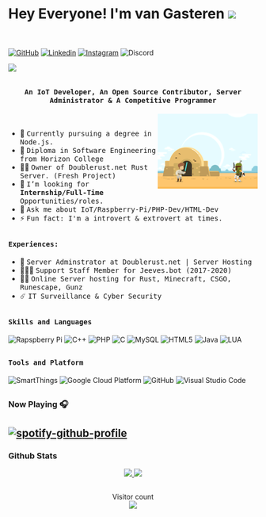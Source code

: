 # Hey Everyone! I'm van Gasteren <img src="https://github.com/himanshusharma89/himanshusharma89/blob/master/Hi.gif" width="25px">
<br><br>
[![GitHub](https://img.shields.io/badge/Github-100000?style=for-the-badge&logo=github&logoColor=white)](https://gasteren.github.io/)
[![Linkedin](https://img.shields.io/badge/Linkedin-0077B5?style=for-the-badge&logo=linkedin&logoColor=white)](https://www.linkedin.com/in/carlo-van-gasteren-072aab17a)
[![Instagram](https://img.shields.io/badge/Instagram-C13584?style=for-the-badge&logo=instagram&logoColor=white)](https://www.instagram.com/carlovgasteren)
![Discord](https://img.shields.io/badge/MicroFrost%230001-7289DA?style=for-the-badge&logo=discord&logoColor=white)

![](https://github.com/amandewatnitrr/amandewatnitrr/blob/main/header_.png)

## <p align="center"><h4 align="center"><samp> An IoT Developer, An Open Source Contributor, Server Administrator & A Competitive Programmer </samp></h4></p>

<div>
<img align="right" src="https://github.com/amandewatnitrr/amandewatnitrr/blob/main/terminal.gif" width="40%"/>
  <br>

- 👷 <samp>Currently pursuing a degree in Node.js.
- 🔭 <samp>Diploma in Software Engineering from Horizon College
- ✍🏻 <samp>Owner of Doublerust.net Rust Server. (Fresh Project)
- 💼 <samp>I’m looking for **Internship/Full-Time** Opportunities/roles.
- 💬 <samp>Ask me about IoT/Raspberry-Pi/PHP-Dev/HTML-Dev
- ⚡ <samp>Fun fact: I'm a introvert & extrovert at times.
</div>

##

<div>
<h4><b><samp>Experiences:</samp></b></h4>
  
- 👷 <samp>Server Adminstrator at Doublerust.net | Server Hosting<br>
- 👨🏾‍💻 <samp>Support Staff Member for Jeeves.bot (2017-2020)<br>
- 🕵🏻 <samp>Online Server hosting for Rust, Minecraft, CSGO, Runescape, Gunz<br>
- ☄️ <samp>IT Surveillance & Cyber Security<br>
</div>

##
<h4><b><samp>Skills and Languages</samp></b></h4>

![Rapspberry Pi](https://img.shields.io/badge/Raspberry_pi-C51A4A?style=flat-square&logo=raspberry-pi&logoColor=white)
![C++](https://img.shields.io/badge/C++-00599C?style=flat-square&logo=c%2B%2B&logoColor=white)
![PHP](https://img.shields.io/badge/PHP-777BB4?style=flat-square&logo=php&logoColor=white)
![C](https://img.shields.io/badge/C-27338e?style=flat-square&logo=c&logoColor=white)
![MySQL](https://img.shields.io/badge/MySQL-4479A1?style=flat-square&logo=MySQL&logoColor=white)
![HTML5](https://img.shields.io/badge/HTML5-E34F26?style=flat-square&logo=HTML5&logoColor=white)
![Java](https://img.shields.io/badge/Java-013243?style=flat-square&logo=Java&logoColor=white)
![LUA](https://img.shields.io/badge/LUA-blue?style=flat-square&logo=lua&logoColor=white)

##
<h4><b><samp>Tools and Platform</samp></b></h4>

![SmartThings](https://img.shields.io/badge/SmartThings-777BB4?style=flat-square&logo=SmartThings&logoColor=white)
![Google Cloud Platform](https://img.shields.io/badge/Google_Cloud-4285F4?style=flat-square&logo=google-cloud&logoColor=white)
![GitHub](https://img.shields.io/badge/GitHub-181717?style=flat-square&logo=github)
![Visual Studio Code](https://img.shields.io/badge/Visual_Studio_Code-007ACC?style=flat-square&logo=Visual-Studio-Code&logoColor=white)

##

### Now Playing 🎧
[![spotify-github-profile](https://spotify-github-profile.vercel.app/api/view?uid=w1wwm52ufnyvf2c8653t6axql&cover_image=true&theme=novatorem)](https://github.com/kittinan/spotify-github-profile)
<br/>
---
### Github Stats
<!--
[![GitHub stats](https://github-readme-stats.vercel.app/api?username=amandewatnitrr&count_private=true&show_icons=true&theme=algolia&&include_all_commits=true)](https://github.com/amandewatnitrr/github-readme-stats-1)    [![Top Langs](https://github-readme-stats.vercel.app/api/top-langs/?username=amandewatnitrr&hide=html,css,javascript)](https://github.com/amandewatnitrr/github-readme-stats-1)-->
<p align="center">
  <a href="https://github.com/Gasteren">
    <img height="180em" src="https://github-readme-stats.vercel.app/api?username=Gasteren&count_private=true&show_icons=true&theme=algolia&&include_all_commits=true"/>
    <img height="180em" src="https://github-readme-stats.vercel.app/api/top-langs/?username=Gasteren&count_private=true&show_icons=true&theme=algolia&&include_all_commits=true"/>
  </a>
</p>

##
<p align="center"> 
  Visitor count<br>
  <a href="https://hits.seeyoufarm.com"><img src="https://hits.seeyoufarm.com/api/count/incr/badge.svg?url=https%3A%2F%2Fgithub.com%2FGasteren&count_bg=%234500F3&title_bg=%23555555&icon=&icon_color=%23E7E7E7&title=Profile+Views%3A&edge_flat=true"/></a>

</p>
